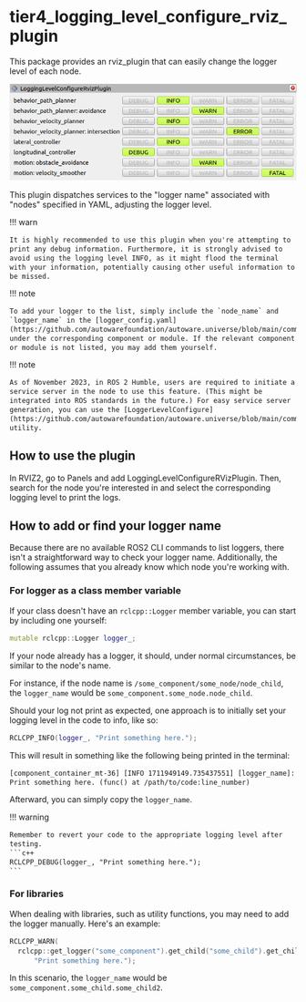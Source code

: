 # tier4_logging_level_configure_rviz_plugin

This package provides an rviz_plugin that can easily change the logger level of each node.

![tier4_logging_level_configure_rviz_plugin](tier4_logging_level_configure_rviz_plugin.png)

This plugin dispatches services to the "logger name" associated with "nodes" specified in YAML, adjusting the logger level.

!!! warn

    It is highly recommended to use this plugin when you're attempting to print any debug information. Furthermore, it is strongly advised to avoid using the logging level INFO, as it might flood the terminal with your information, potentially causing other useful information to be missed.

!!! note

    To add your logger to the list, simply include the `node_name` and `logger_name` in the [logger_config.yaml](https://github.com/autowarefoundation/autoware.universe/blob/main/common/tier4_logging_level_configure_rviz_plugin/config/logger_config.yaml) under the corresponding component or module. If the relevant component or module is not listed, you may add them yourself.

!!! note

    As of November 2023, in ROS 2 Humble, users are required to initiate a service server in the node to use this feature. (This might be integrated into ROS standards in the future.) For easy service server generation, you can use the [LoggerLevelConfigure](https://github.com/autowarefoundation/autoware.universe/blob/main/common/tier4_autoware_utils/include/tier4_autoware_utils/ros/logger_level_configure.hpp) utility.

## How to use the plugin

In RVIZ2, go to Panels and add LoggingLevelConfigureRVizPlugin. Then, search for the node you're interested in and select the corresponding logging level to print the logs.

## How to add or find your logger name

Because there are no available ROS2 CLI commands to list loggers, there isn't a straightforward way to check your logger name. Additionally, the following assumes that you already know which node you're working with.

### For logger as a class member variable

If your class doesn't have an `rclcpp::Logger` member variable, you can start by including one yourself:

```c++
mutable rclcpp::Logger logger_;
```

If your node already has a logger, it should, under normal circumstances, be similar to the node's name.

For instance, if the node name is `/some_component/some_node/node_child`, the `logger_name` would be `some_component.some_node.node_child`.

Should your log not print as expected, one approach is to initially set your logging level in the code to info, like so:

```c++
RCLCPP_INFO(logger_, "Print something here.");
```

This will result in something like the following being printed in the terminal:

```shell
[component_container_mt-36] [INFO 1711949149.735437551] [logger_name]: Print something here. (func() at /path/to/code:line_number)
```

Afterward, you can simply copy the `logger_name`.

!!! warning

    Remember to revert your code to the appropriate logging level after testing.
    ```c++
    RCLCPP_DEBUG(logger_, "Print something here.");
    ```

### For libraries

When dealing with libraries, such as utility functions, you may need to add the logger manually. Here's an example:

```c++
RCLCPP_WARN(
  rclcpp::get_logger("some_component").get_child("some_child").get_child("some_child2"),
      "Print something here.");
```

In this scenario, the `logger_name` would be `some_component.some_child.some_child2`.
